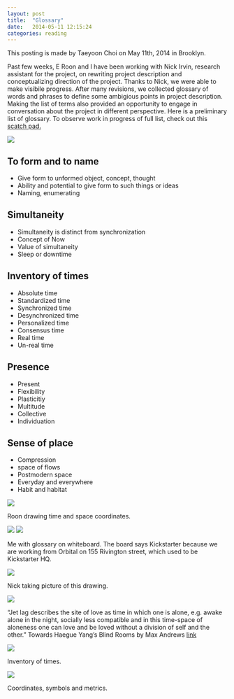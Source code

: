 ```yaml
---
layout: post
title:  "Glossary"
date:   2014-05-11 12:15:24
categories: reading
---
```


This posting is made by Taeyoon Choi on May 11th, 2014 in Brooklyn.

Past few weeks, E Roon and I have been working with Nick Irvin, research assistant for the project, on rewriting project description and conceptualizing direction of the project. Thanks to Nick, we were able to make visibile progress. After many revisions, we collected glossary of words and phrases to define some ambigious points in project description. Making the list of terms also provided an opportunity to engage in conversation about the project in different perspective. Here is a preliminary list of glossary. To observe work in progress of full list, check out this <a href="https://hackpad.com/Elsewhen-Glossary-oHUuh0aIktI"> scatch pad.</a>  

<img src="https://farm8.staticflickr.com/7309/13977819079_c15a2ab5cb_z.jpg">

## To form and to name 

* Give form to unformed object, concept, thought
* Ability and potential to give form to such things or ideas  
* Naming, enumerating 

## Simultaneity 

* Simultaneity is distinct from synchronization
* Concept of Now 
* Value of simultaneity 
* Sleep or downtime 


## Inventory of times

* Absolute time
* Standardized time
* Synchronized time 
* Desynchronized time
* Personalized time
* Consensus time
* Real time 
* Un-real time

## Presence

* Present 
* Flexibility 
* Plasticitiy 
* Multitude 
* Collective 
* Individuation 
 
## Sense of place 
* Compression
* space of flows
* Postmodern space 
* Everyday and everywhere 
* Habit and habitat 



<img src="https://farm6.staticflickr.com/5518/13977738959_546c767823_z.jpg">

Roon drawing time and space coordinates.

<img src="https://farm3.staticflickr.com/2902/13977746857_f0bdc050b9_z.jpg">

<img src="https://farm8.staticflickr.com/7384/13977756080_acb3191aaa_z.jpg"> 

Me with glossary on whiteboard. The board says Kickstarter because we are working from Orbital on 155 Rivington street, which used to be Kickstarter HQ. 

<img src="https://farm8.staticflickr.com/7325/14161078531_f0e98d4745_z.jpg">

Nick taking picture of this drawing. 

<img src="https://farm8.staticflickr.com/7104/14025328905_38fbfd997f_z.jpg">

“Jet lag describes the site of love as time in which one is alone, e.g. awake alone in the night, socially less compatible and in this time-space of aloneness one can love and be loved without a division of self and the other.” Towards Haegue Yang’s Blind Rooms by Max Andrews <a href="http://www.lttds.org/assets/Andrews-HaegueYang-ENGL.pdf"> link </a> 

<img src="https://farm8.staticflickr.com/7273/14002208786_d3f1732cf0_z.jpg"> 

Inventory of times. 

<img src="https://farm3.staticflickr.com/2915/14002208966_375aeeabd7_z.jpg">
 
Coordinates, symbols and metrics. 
